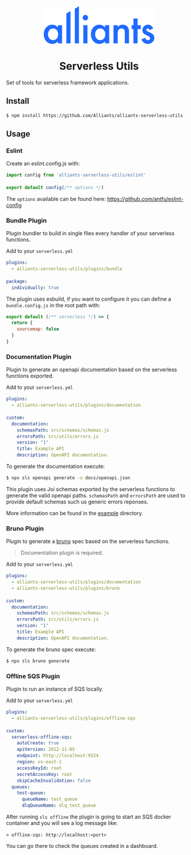 <span align="center">
<br>

![Alliants Logo](assets/alliants-logo.png)

# Serverless Utils

</span>

Set of tools for serverless framework applications.

## Install

```bash
$ npm install https://github.com/Alliants/alliants-serverless-utils
```

## Usage

### Eslint

Create an eslint.config.js with:

```js
import config from 'alliants-serverless-utils/eslint'

export default config(/** options */)
```

The `options` available can be found here: https://github.com/antfu/eslint-config

### Bundle Plugin

Plugin bundler to build in single files every handler of your serverless functions.

Add to your `serverless.yml`

```yml
plugins:
  - alliants-serverless-utils/plugins/bundle

package:
  individually: true
```

The plugin uses esbuild, if you want to configure it you can define a `bundle.config.js` in the root path with:

```javascript
export default (/** serverless */) => {
  return {
    sourcemap: false
  }
}
```

### Documentation Plugin

Plugin to generate an openapi documentation based on the serverless functions exported.

Add to your `serverless.yml`

```yml
plugins:
  - alliants-serverless-utils/plugins/documentation

custom:
  documentation:
    schemasPath: src/schemas/schemas.js
    errorsPath: src/utils/errors.js
    version: "1"
    title: Example API
    description: OpenAPI documentation.
```

To generate the documentation execute:

```bash
$ npx sls openapi generate -o docs/openapi.json
```

This plugin uses Joi schemas exported by the serverless functions to generate the valid openapi paths. `schemasPath` and `errorsPath` are used to provide default schemas such us generic errors reponses.

More information can be found in the [example](/example) directory.

### Bruno Plugin

Plugin to generate a [bruno](https://github.com/usebruno/bruno) spec based on the serverless functions.

> Documentation plugin is required.

Add to your `serverless.yml`

```yml
plugins:
  - alliants-serverless-utils/plugins/documentation
  - alliants-serverless-utils/plugins/bruno

custom:
  documentation:
    schemasPath: src/schemas/schemas.js
    errorsPath: src/utils/errors.js
    version: "1"
    title: Example API
    description: OpenAPI documentation.
```

To generate the bruno spec execute:

```bash
$ npx sls bruno generate
```

### Offline SQS Plugin

Plugin to run an instance of SQS locally.

Add to your `serverless.yml`

```yml
plugins:
  - alliants-serverless-utils/plugins/offline-sqs

custom:
  serverless-offline-sqs:
    autoCreate: true
    apiVersion: 2012-11-05
    endpoint: http://localhost:9324
    region: us-east-1
    accessKeyId: root
    secretAccessKey: root
    skipCacheInvalidation: false
  queues:
    test-queue:
      queueName: test_queue
      dlqQueueName: dlq_test_queue
```

After running `sls offline` the plugin is going to start an SQS docker container and you will see a log message like:

`> offline-sqs: http://localhost:<port>`

You can go there to check the queues created in a dashboard.
